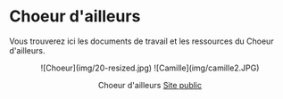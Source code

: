 # Choeur d'ailleurs

Vous trouverez ici les documents de travail et les ressources du Choeur d'ailleurs.

<center>
![Choeur](img/20-resized.jpg)
![Camille](img/camille2.JPG)

Choeur d'ailleurs [Site public](https://www.choeurdailleurs.fr)
</center>
